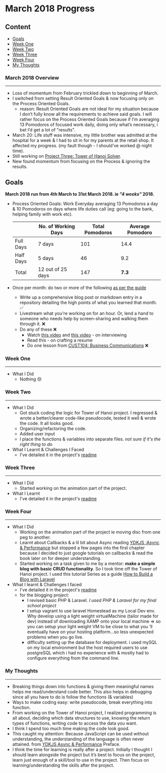 # March 2018 Progress 

## Content
* [Goals](#goals)
* [Week One](#week-one)
* [Week Two](#week-two)
* [Week Three](#week-three)
* [Week Four](#week-four)
* [My Thoughts](#my-thoughts)

### March 2018 Overview
***
* Loss of momentum from February trickled down to beginning of March.
* I switched from setting Result Oriented Goals & now focusing only on the Process Oriented Goals.
  * reason: Result Oriented Goals are not ideal for my situation because I don’t fully know all the requirements to achieve 
  said goals. I will rather focus on the Process Oriented Goals because if I’m averaging 13 Pomodoros of focused work daily, 
  doing only what’s necessary, i bet I’d get a lot of "results". 
* March 20: Life stuff was intensive, my little brother was admitted at the hospital for a week & I had to sit in for my parents 
at the retail shop. It affected my progress. (my fault though - I should’ve worked @ night time).
* Still working on [Project Three: Tower of Hanoi Solver](https://github.com/intOppong/software_engineer_journey/tree/master/projects_from_guide/project_three_tower_of_hanoi).
* New found momentum from focusing on the Process & ignoring the results.

## Goals
**March 2018 run from 4th March to 31st March 2018. ie *"4 weeks"* 2018.**

* Process Oriented Goals:
Work Everyday averaging 13 Pomodoros a day & 10 Pomodoros on days where life duties call (eg: going to the bank, helping family with work etc).

    | | No. of Working Days | Total Pomodoros | Average Pomodoro
    | --- | --- | --- | --- |
    | Full Days | 7 days | 101 | 14.4 |
    | Half Days | 5 days | 46 | 9.2 |
    | Total |  12 out of 25 days | 147 |  **7.3** |
    
* Once per month: do two or more of the following [as per the guide](https://github.com/intOppong/software_engineer_journey/blob/master/faq.md)
    * Write up a comprehensive blog post or markdown entry in a repository detailing the high points of what you learned that month. :white_check_mark:
    * Livestream what you're working on for an hour. Or, lend a hand to someone who needs help by screen-sharing and walking them through it. :x:
    * Do any of these :x:
      * Watch [this video](https://www.youtube.com/watch?v=4NIb9l3imAo) and [this video](https://www.youtube.com/watch?v=Eg5-tdAwclo) - on interviewing
      * Read this - on crafting a resume
      * Do one lesson from [CUST104: Business Communications](https://learn.saylor.org/course/view.php?id=345) :x:

### Week One
***
* What I Did
  * Nothing :disappointed:

### Week Two
***
* What I Did
  * Got stuck coding the logic for Tower of Hanoi project. I regressed & wrote a better/clearer code-like pseudocode, 
  tested it well & wrote the code. It all looks good.
  * Organizing/refactoring the code.
  * Added user input
  * I place the functions & variables into separate files. *not sure if it's the right thing to do*
* What I Learnt & Challenges I Faced
  * I've detailed it in the project's [readme](https://github.com/intOppong/software_engineer_journey/blob/master/projects_from_guide/project_three_tower_of_hanoi/README.md)
    
### Week Three
***
* What I Did
  * Started working on the animation part of the project. 
* What I Learnt
  * I've detailed it in the project's [readme](https://github.com/intOppong/software_engineer_journey/blob/master/projects_from_guide/project_three_tower_of_hanoi/README.md)
 
### Week Four
***
* What I Did
  * Working on the animation part of the project ie moving disc from one peg to another.
  * Learnt about Callbacks & a lil bit about Async reading [YDKJS :Async & Performance](https://github.com/getify/You-Dont-Know-JS/blob/master/async%20&%20performance/README.md#you-dont-know-js-async--performance) 
  but stopped a few pages into the first chapter because I decided to just google tutorials on callbacks & read the book later 
  on for deeper understanding.
  * Started working on a task given to me by a mentor: **make a simple blog with basic CRUD functionality**. So I took time off 
  the Tower of Hanoi project. I used this tutorial Series as a guide [How to Build a Blog with Laravel](https://www.youtube.com/playlist?list=PLwAKR305CRO-Q90J---jXVzbOd4CDRbVx) 
* What I learnt & Challenges I faced
  * I've detailed it in the project's [readme](https://github.com/intOppong/software_engineer_journey/blob/master/projects_from_guide/project_three_tower_of_hanoi/README.md)
  * for the blogging project: 
    * I revised basic PHP & Laravel. *I used PHP & Laravel for my final school project*
    * I setup vagrant to use laravel Homestead as my Local Dev env. Why develop using a light weight virtualMachine (tailor made 
    for dev)  instead of downloading XAMP onto your local machine => so you can setup your light weight VM to be close to what 
    you ‘ll eventually have on your hosting platform…so less unexpected problems when you go live.
    * difficulty setting up the database for deployment. i used mySQL on my local environment but the host required users to 
    use postgreSQL which i had no experience with & mostly had to configure everything from the command line. 
  
  
### My Thoughts
***
* Breaking things down into functions & giving them meaningful names helps me read/understand code better. This also helps in 
debugging since all you have to do is follow the functions (& variables)
* Ways to make coding easy: write pseudocode, break everything into function.
* From working on the Tower of Hanoi project, I realized programming is all about, deciding which data structures to use, knowing 
the return types of functions, writing code to access the data you want.
* I think I spend too much time making the code look good.
* This caught my attention: Because JavaScript can be used without understanding, the understanding of the language is often never 
attained. from [YDKJS Async & Performance](https://github.com/getify/You-Dont-Know-JS/blob/master/async%20&%20performance/README.md#you-dont-know-js-async--performance) 
Preface.
* I think the time for learning is really after a project. Initially I thought I should learn alongside the project but it’s best 
to focus on the project, learn just enough of a skill/tool to use in the project. Then focus on learning/understanding the skills after 
the project.





